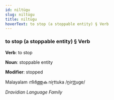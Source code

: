 ```yaml
---
id: niltügu
slug: niltügu
title: niltügu
hoverText: to stop (a stoppable entity) § Verb
---
```


### to stop (a stoppable entity) § Verb

**Verb**: to stop

**Noun**: stoppable entity

**Modifier**: stopped

Malayalam നിർത്തുക niṟttuka /n̪irt̪t̪uɡɐ/

*Dravidian Language Family*